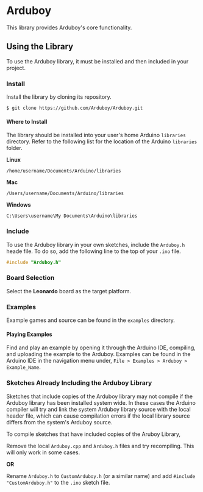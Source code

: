 Arduboy
=======
This library provides Arduboy's  core functionality.

## Using the Library
To use the Arduboy library, it must be installed and then included in your project.

### Install
Install the library by cloning its repository.
```	
$ git clone https://github.com/Arduboy/Arduboy.git
```

#### Where to Install

The library should be installed into your user's home Arduino `libraries` directory. Refer to the following list for the location of the Arduino `libraries` folder.

**Linux**
```
/home/username/Documents/Arduino/libraries
```
**Mac**
```
/Users/username/Documents/Arduino/libraries
```
**Windows**
```
C:\Users\username\My Documents\Arduino\libraries
```

### Include
To use the Arduboy library in your own sketches, include the `Arduboy.h` heade file. To do so, add the following line to the top of your `.ino` file.
```C
#include "Arduboy.h"
```

### Board Selection
Select the **Leonardo** board as the target platform.

### Examples
Example games and source can be found in the `examples` directory.

#### Playing Examples
Find and play an example by opening it through the Arduino IDE, compiling, and uploading the example to the Arduboy.
Examples can be found in the Arduino IDE in the navigation menu under, `File > Examples > Arduboy > Example_Name`.

### Sketches Already Including the Arduboy Library
Sketches that include copies of the Arduboy library may not compile if the Arduboy library has been installed system wide. In these cases the Arduino compiler will try and link the system Arduboy library source with the local header file, which can cause compilation errors if the local library source differs from the system's Arduboy source.

To compile sketches that have included copies of the Aruboy Library,

Remove the local `Arduboy.cpp` and `Arduboy.h` files and try recompiling. This will only work in some cases.

**OR**

Rename `Arduboy.h` to `CustomArduboy.h` (or a similar name) and add `#include "CustomArduboy.h"` to the `.ino` sketch file. 
